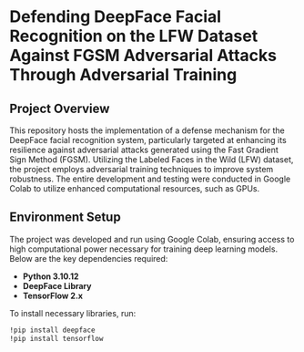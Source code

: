 # Defending DeepFace Facial Recognition on the LFW Dataset Against FGSM Adversarial Attacks Through Adversarial Training

## Project Overview
This repository hosts the implementation of a defense mechanism for the DeepFace facial recognition system, particularly targeted at enhancing its resilience against adversarial attacks generated using the Fast Gradient Sign Method (FGSM). 
Utilizing the Labeled Faces in the Wild (LFW) dataset, the project employs adversarial training techniques to improve system robustness. 
The entire development and testing were conducted in Google Colab to utilize enhanced computational resources, such as GPUs.

## Environment Setup
The project was developed and run using Google Colab, ensuring access to high computational power necessary for training deep learning models. Below are the key dependencies required:

- **Python 3.10.12**
- **DeepFace Library**
- **TensorFlow 2.x**

To install necessary libraries, run:
```bash
!pip install deepface
!pip install tensorflow
